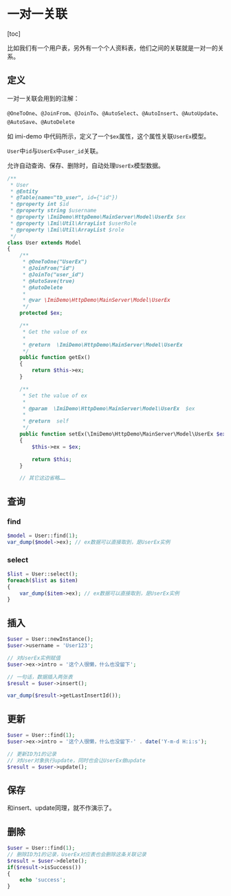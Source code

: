 # 一对一关联

[toc]

比如我们有一个用户表，另外有一个个人资料表，他们之间的关联就是一对一的关系。

## 定义

一对一关联会用到的注解：

`@OneToOne`、`@JoinFrom`、`@JoinTo`、`@AutoSelect`、`@AutoInsert`、`@AutoUpdate`、`@AutoSave`、`@AutoDelete`

如 imi-demo 中代码所示，定义了一个`$ex`属性，这个属性关联`UserEx`模型。

`User`中`id`与`UserEx`中`user_id`关联。

允许自动查询、保存、删除时，自动处理`UserEx`模型数据。

```php
/**
 * User
 * @Entity
 * @Table(name="tb_user", id={"id"})
 * @property int $id
 * @property string $username
 * @property \ImiDemo\HttpDemo\MainServer\Model\UserEx $ex
 * @property \Imi\Util\ArrayList $userRole
 * @property \Imi\Util\ArrayList $role
 */
class User extends Model
{
	/**
	 * @OneToOne("UserEx")
	 * @JoinFrom("id")
	 * @JoinTo("user_id")
	 * @AutoSave(true)
	 * @AutoDelete
	 *
	 * @var \ImiDemo\HttpDemo\MainServer\Model\UserEx
	 */
	protected $ex;

	/**
	 * Get the value of ex
	 *
	 * @return  \ImiDemo\HttpDemo\MainServer\Model\UserEx
	 */ 
	public function getEx()
	{
		return $this->ex;
	}

	/**
	 * Set the value of ex
	 *
	 * @param  \ImiDemo\HttpDemo\MainServer\Model\UserEx  $ex
	 *
	 * @return  self
	 */ 
	public function setEx(\ImiDemo\HttpDemo\MainServer\Model\UserEx $ex)
	{
		$this->ex = $ex;

		return $this;
	}

	// 其它这边省略……
```

## 查询

### find

```php
$model = User::find(1);
var_dump($model->ex); // ex数据可以直接取到，是UserEx实例
```

### select

```php
$list = User::select();
foreach($list as $item)
{
	var_dump($item->ex); // ex数据可以直接取到，是UserEx实例
}
```

## 插入

```php
$user = User::newInstance();
$user->username = 'User123';

// 对UserEx实例赋值
$user->ex->intro = '这个人很懒，什么也没留下';

// 一句话，数据插入两张表
$result = $user->insert();

var_dump($result->getLastInsertId());
```

## 更新

```php
$user = User::find(1);
$user->ex->intro = '这个人很懒，什么也没留下-' . date('Y-m-d H:i:s');

// 更新ID为1的记录
// 对User对象执行update，同时也会让UserEx做update
$result = $user->update();
```

## 保存

和insert、update同理，就不作演示了。

## 删除

```php
$user = User::find(1);
// 删除ID为1的记录，UserEx对应表也会删除这条关联记录
$result = $user->delete();
if($result->isSuccess())
{
	echo 'success';
}
```
